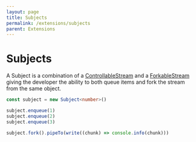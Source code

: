 ```yaml
---
layout: page
title: Subjects
permalink: /extensions/subjects
parent: Extensions
---
```


[ControllableStream]: ./controllable-streams
[ForkableStream]: ./forkable-streams

# Subjects

A Subject is a combination of a [ControllableStream][] and a [ForkableStream][] giving the developer the ability to both queue items and fork the stream from the same object.

```typescript
const subject = new Subject<number>()

subject.enqueue(1)
subject.enqueue(2)
subject.enqueue(3)

subject.fork().pipeTo(write((chunk) => console.info(chunk)))
```
